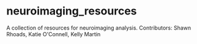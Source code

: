 # neuroimaging_resources
A collection of resources for neuroimaging analysis.
Contributors: Shawn Rhoads, Katie O'Connell, Kelly Martin
